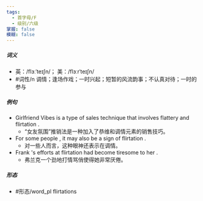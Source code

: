 ```yaml
---
tags:
  - 首字母/F
  - 级别/六级
掌握: false
模糊: false
---
```

##### 词义
- 英：/flɜːˈteɪʃn/； 美：/flɜːrˈteɪʃn/
- #词性/n  调情；逢场作戏；一时兴起；短暂的风流韵事；不认真对待；一时的参与
##### 例句
- Girlfriend Vibes is a type of sales technique that involves flattery and flirtation .
	- “女友氛围”推销法是一种加入了恭维和调情元素的销售技巧。
- For some people , it may also be a sign of flirtation .
	- 对一些人而言，这种眼神还表示在调情。
- Frank 's efforts at flirtation had become tiresome to her .
	- 弗兰克一个劲地打情骂俏使得她非常厌倦。
##### 形态
- #形态/word_pl flirtations

